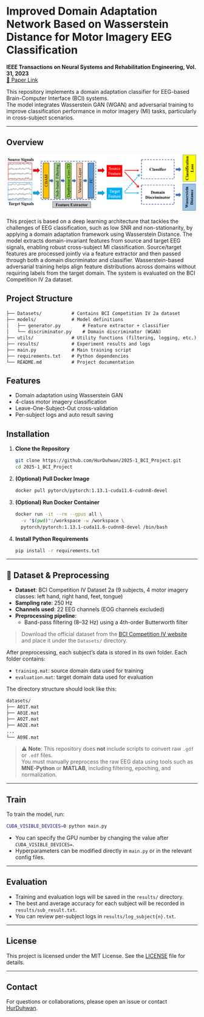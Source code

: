 # Improved Domain Adaptation Network Based on Wasserstein Distance for Motor Imagery EEG Classification

**IEEE Transactions on Neural Systems and Rehabilitation Engineering, Vol. 31, 2023**  
[📄 Paper Link](https://ieeexplore.ieee.org/document/10035017)

This repository implements a domain adaptation classifier for EEG-based Brain-Computer Interface (BCI) systems.  
The model integrates Wasserstein GAN (WGAN) and adversarial training to improve classification performance in motor imagery (MI) tasks, particularly in cross-subject scenarios.

---

## Overview

![Workflow Diagram](./Figure/Framework.png)

This project is based on a deep learning architecture that tackles the challenges of EEG classification, such as low SNR and non-stationarity, by applying a domain adaptation framework using Wasserstein Distance. The model extracts domain-invariant features from source and target EEG signals, enabling robust cross-subject MI classification.
Source/target features are processed jointly via a feature extractor and then passed through both a domain discriminator and classifier.
Wasserstein-based adversarial training helps align feature distributions across domains without requiring labels from the target domain.
The system is evaluated on the BCI Competition IV 2a dataset.


##  Project Structure

```
├── Datasets/           # Contains BCI Competition IV 2a dataset
├── models/             # Model definitions
│   ├── generator.py        # Feature extractor + classifier
│   └── discriminator.py    # Domain discriminator (WGAN)
├── utils/              # Utility functions (filtering, logging, etc.)
├── results/            # Experiment results and logs
├── main.py             # Main training script
├── requirements.txt    # Python dependencies
└── README.md           # Project documentation
```

## Features

- Domain adaptation using Wasserstein GAN
- 4-class motor imagery classification
- Leave-One-Subject-Out cross-validation
- Per-subject logs and auto result saving

## Installation

1. **Clone the Repository**
    ```bash
    git clone https://github.com/HurDuhwan/2025-1_BCI_Project.git
    cd 2025-1_BCI_Project
    ```

2. **(Optional) Pull Docker Image**
    ```bash
    docker pull pytorch/pytorch:1.13.1-cuda11.6-cudnn8-devel
    ```

3. **(Optional) Run Docker Container**
    ```bash
    docker run -it --rm --gpus all \
      -v "$(pwd)":/workspace -w /workspace \
      pytorch/pytorch:1.13.1-cuda11.6-cudnn8-devel /bin/bash
    ```

4. **Install Python Requirements**
    ```bash
    pip install -r requirements.txt
    ```

---

## 📁 Dataset & Preprocessing

- **Dataset**: BCI Competition IV Dataset 2a (9 subjects, 4 motor imagery classes: left hand, right hand, feet, tongue)
- **Sampling rate**: 250 Hz  
- **Channels used**: 22 EEG channels (EOG channels excluded)  
- **Preprocessing pipeline**:
  - Band-pass filtering (8–32 Hz) using a 4th-order Butterworth filter

> Download the official dataset from the [BCI Competition IV website](http://www.bbci.de/competition/iv/) and place it under the `Datasets/` directory.

After preprocessing, each subject’s data is stored in its own folder. Each folder contains:

- `training.mat`: source domain data used for training  
- `evaluation.mat`: target domain data used for evaluation

The directory structure should look like this:

```
datasets/
├── A01T.mat
├── A01E.mat
├── A02T.mat
├── A02E.mat
...
└── A09E.mat
```

> ⚠️ **Note**: This repository does **not** include scripts to convert raw `.gdf` or `.edf` files.  
> You must manually preprocess the raw EEG data using tools such as **MNE-Python** or **MATLAB**, including filtering, epoching, and normalization.

---

## Train

To train the model, run:
```bash
CUDA_VISIBLE_DEVICES=0 python main.py
```
- You can specify the GPU number by changing the value after `CUDA_VISIBLE_DEVICES=`.
- Hyperparameters can be modified directly in `main.py` or in the relevant config files.

---

## Evaluation

- Training and evaluation logs will be saved in the `results/` directory.
- The best and average accuracy for each subject will be recorded in `results/sub_result.txt`.
- You can review per-subject logs in `results/log_subject{n}.txt`.

---


## License

This project is licensed under the MIT License. See the [LICENSE](./LICENSE) file for details.

---

## Contact

For questions or collaborations, please open an issue or contact [HurDuhwan](https://github.com/HurDuhwan). 
